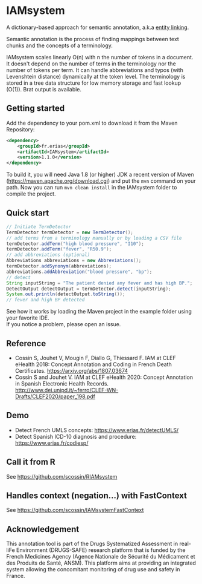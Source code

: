 # IAMsystem

A dictionary-based approach for semantic annotation, a.k.a [entity linking](https://en.wikipedia.org/wiki/Entity_linking). 

Semantic annotation is the process of finding mappings between text chunks and the concepts of a terminology. 

IAMsystem scales linearly O(n) with n the number of tokens in a document. It doesn't depend on the number of terms in the terminology nor the number of tokens per term. 
It can handle abbreviations and typos (with Levenshtein distance) dynamically at the token level.
The terminology is stored in a tree data structure for low memory storage and fast lookup (O(1)). 
Brat output is available. 

## Getting started

Add the dependency to your pom.xml to download it from the Maven Repository:

```XML
<dependency>
 	<groupId>fr.erias</groupId>
	<artifactId>IAMsystem</artifactId>
	<version>1.1.0</version>
</dependency>
```

To build it, you will need Java 1.8 (or higher) JDK a recent version of Maven (https://maven.apache.org/download.cgi) and put the `mvn` command on your path. Now you can run `mvn clean install` in the IAMsystem folder to compile the project. 

## Quick start
```java
// Initiate TermDetector
TermDetector termDetector = new TermDetector();
// add terms from a terminology manually or by loading a CSV file
termDetector.addTerm("high blood pressure", "I10");
termDetector.addTerm("fever", "R50.9");
// add abbreviations (optional)
Abbreviations abbreviations = new Abbreviations();
termDetector.addSynonym(abbreviations);
abbreviations.addAbbreviation("blood pressure", "bp");
// detect
String inputString = "The patient denied any fever and has high BP.";
DetectOutput detectOutput = termDetector.detect(inputString);
System.out.println(detectOutput.toString());
// fever and high BP detected
```

See how it works by loading the Maven project in the example folder using your favorite IDE.  
If you notice a problem, please open an issue.

## Reference
*    Cossin S, Jouhet V, Mougin F, Diallo G, Thiessard F. IAM at CLEF eHealth 2018: Concept Annotation and Coding in French Death Certificates. https://arxiv.org/abs/1807.03674
*    Cossin S and Jouhet V. IAM at CLEF eHealth 2020: Concept Annotation in Spanish Electronic Health Records.  http://www.dei.unipd.it/~ferro/CLEF-WN-Drafts/CLEF2020/paper_198.pdf

## Demo
*    Detect French UMLS concepts: https://www.erias.fr/detectUMLS/
*    Detect Spanish ICD-10 diagnosis and procedure: https://www.erias.fr/codiesp/

## Call it from R
See https://github.com/scossin/RIAMsystem

## Handles context (negation...) with FastContext
See https://github.com/scossin/IAMsystemFastContext



## Acknowledgement
This annotation tool is part of the Drugs Systematized Assessment in real-liFe Environment (DRUGS-SAFE) research platform that is funded by the French Medicines Agency (Agence Nationale de Sécurité du Médicament et des Produits de Santé, ANSM). This platform aims at providing an integrated system allowing the concomitant monitoring of drug use and safety in France.

